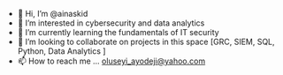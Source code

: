 - 👋 Hi, I’m @ainaskid
- 👀 I’m interested in cybersecurity and data analytics
- 🌱 I’m currently learning the fundamentals of IT security
- 💞️ I’m looking to collaborate on projects in this space [GRC, SIEM, SQL, Python, Data Analytics ]
- 📫 How to reach me ... oluseyi_ayodeji@yahoo.com

<!---
ainaskid/ainaskid is a ✨ special ✨ repository because its `README.md` (this file) appears on your GitHub profile.
You can click the Preview link to take a look at your changes.
--->

